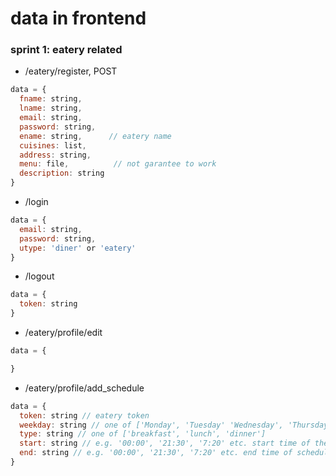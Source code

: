 # data in frontend
### sprint 1: eatery related
- /eatery/register, POST  
```javascript
data = {
  fname: string,
  lname: string,
  email: string,
  password: string,
  ename: string,      // eatery name 
  cuisines: list,
  address: string,
  menu: file,          // not garantee to work
  description: string
}
```
- /login
```javascript
data = {
  email: string,
  password: string,
  utype: 'diner' or 'eatery'
}
```
- /logout
```javascript
data = {
  token: string
}
```
- /eatery/profile/edit
```javascript
data = {

}
```

- /eatery/profile/add_schedule
```javascript
data = {
  token: string // eatery token
  weekday: string // one of ['Monday', 'Tuesday' 'Wednesday', 'Thursday', 'Friday', 'Saturday', 'Sunday']
  type: string // one of ['breakfast', 'lunch', 'dinner']
  start: string // e.g. '00:00', '21:30', '7:20' etc. start time of the schedule
  end: string // e.g. '00:00', '21:30', '7:20' etc. end time of schedule
}
```
